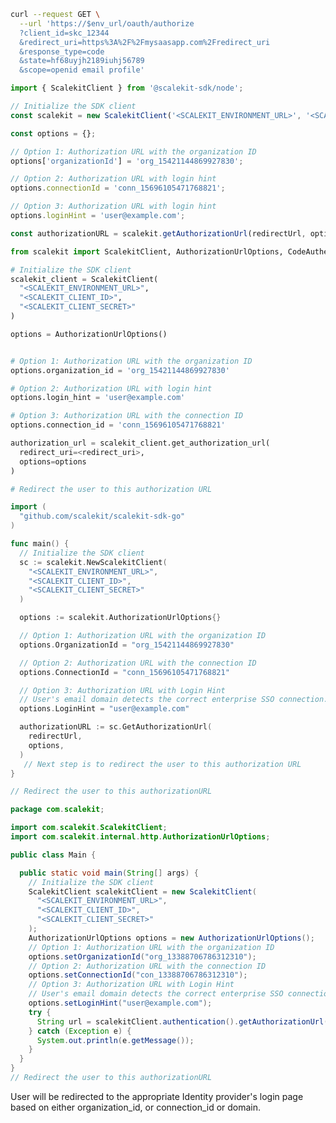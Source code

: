 <CodeWithHeader method="get" endpoint="/oauth/authorize">
<Tabs groupId="tech-stack" querystring>
<TabItem value="curl" label="cURL">

```bash showLineNumbers
curl --request GET \
  --url 'https://$env_url/oauth/authorize
  ?client_id=skc_12344
  &redirect_uri=https%3A%2F%2Fmysaasapp.com%2Fredirect_uri
  &response_type=code
  &state=hf68uyjh2189iuhj56789
  &scope=openid email profile'
```

</TabItem>

<TabItem value="nodejs" label="Node.js">

```javascript showLineNumbers
import { ScalekitClient } from '@scalekit-sdk/node';

// Initialize the SDK client
const scalekit = new ScalekitClient('<SCALEKIT_ENVIRONMENT_URL>', '<SCALEKIT_CLIENT_ID>', '<SCALEKIT_CLIENT_SECRET>');

const options = {};

// Option 1: Authorization URL with the organization ID
options['organizationId'] = 'org_15421144869927830';

// Option 2: Authorization URL with login hint
options.connectionId = 'conn_15696105471768821';

// Option 3: Authorization URL with login hint
options.loginHint = 'user@example.com';

const authorizationURL = scalekit.getAuthorizationUrl(redirectUrl, options);
```

</TabItem>

<TabItem value="py" label="Python">

```python showLineNumbers
from scalekit import ScalekitClient, AuthorizationUrlOptions, CodeAuthenticationOptions

# Initialize the SDK client
scalekit_client = ScalekitClient(
  "<SCALEKIT_ENVIRONMENT_URL>",
  "<SCALEKIT_CLIENT_ID>",
  "<SCALEKIT_CLIENT_SECRET>"
)

options = AuthorizationUrlOptions()


# Option 1: Authorization URL with the organization ID
options.organization_id = 'org_15421144869927830'

# Option 2: Authorization URL with login hint
options.login_hint = 'user@example.com'

# Option 3: Authorization URL with the connection ID
options.connection_id = 'conn_15696105471768821'

authorization_url = scalekit_client.get_authorization_url(
  redirect_uri=<redirect_uri>,
  options=options
)

# Redirect the user to this authorization URL
```

</TabItem>

<TabItem value="golang" label="Go">

```go showLineNumbers
import (
  "github.com/scalekit/scalekit-sdk-go"
)

func main() {
  // Initialize the SDK client
  sc := scalekit.NewScalekitClient(
    "<SCALEKIT_ENVIRONMENT_URL>",
    "<SCALEKIT_CLIENT_ID>",
    "<SCALEKIT_CLIENT_SECRET>"
  )

  options := scalekit.AuthorizationUrlOptions{}

  // Option 1: Authorization URL with the organization ID
  options.OrganizationId = "org_15421144869927830"

  // Option 2: Authorization URL with the connection ID
  options.ConnectionId = "conn_15696105471768821"

  // Option 3: Authorization URL with Login Hint
  // User's email domain detects the correct enterprise SSO connection.
  options.LoginHint = "user@example.com"

  authorizationURL := sc.GetAuthorizationUrl(
    redirectUrl,
    options,
  )
   // Next step is to redirect the user to this authorization URL
}

// Redirect the user to this authorizationURL
```

</TabItem>

<TabItem value="java" label="Java">

```java showLineNumbers
package com.scalekit;

import com.scalekit.ScalekitClient;
import com.scalekit.internal.http.AuthorizationUrlOptions;

public class Main {

  public static void main(String[] args) {
    // Initialize the SDK client
    ScalekitClient scalekitClient = new ScalekitClient(
      "<SCALEKIT_ENVIRONMENT_URL>",
      "<SCALEKIT_CLIENT_ID>",
      "<SCALEKIT_CLIENT_SECRET>"
    );
    AuthorizationUrlOptions options = new AuthorizationUrlOptions();
    // Option 1: Authorization URL with the organization ID
    options.setOrganizationId("org_13388706786312310");
    // Option 2: Authorization URL with the connection ID
    options.setConnectionId("con_13388706786312310");
    // Option 3: Authorization URL with Login Hint
    // User's email domain detects the correct enterprise SSO connection.
    options.setLoginHint("user@example.com");
    try {
      String url = scalekitClient.authentication().getAuthorizationUrl(redirectUrl, options).toString();
    } catch (Exception e) {
      System.out.println(e.getMessage());
    }
  }
}
// Redirect the user to this authorizationURL

```

</TabItem>

</Tabs>
</CodeWithHeader>
<CodeWithHeader title="Response">

User will be redirected to the appropriate Identity provider's login page based on either organization_id, or
connection_id or domain.

</CodeWithHeader>
